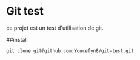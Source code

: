 # Git test

ce projet est un test d'utilisation de git.

##install 

    git clone git@github.com:Youcefyn8/git-test.git